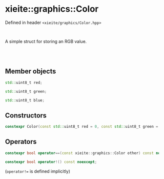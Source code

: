 # xieite::graphics::Color
Defined in header `<xieite/graphics/Color.hpp>`

<br/>

A simple struct for storing an RGB value.

<br/><br/>

## Member objects
```cpp
std::uint8_t red;
```
```cpp
std::uint8_t green;
```
```cpp
std::uint8_t blue;
```

## Constructors
```cpp
constexpr Color(const std::uint8_t red = 0, const std::uint8_t green = 0, const std::uint8_t blue = 0) noexcept;
```

## Operators
```cpp
constexpr bool operator==(const xieite::graphics::Color other) const noexcept;
```
```cpp
constexpr bool operator!() const noexcept;
```
(`operator!=` is defined implicitly)
